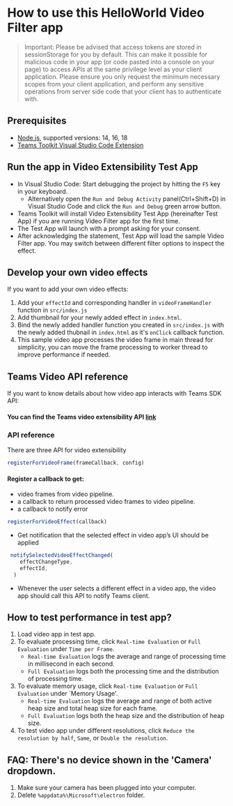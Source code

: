 # How to use this HelloWorld Video Filter app

> Important: Please be advised that access tokens are stored in sessionStorage for you by default. This can make it possible for malicious code in your app (or code pasted into a console on your page) to access APIs at the same privilege level as your client application. Please ensure you only request the minimum necessary scopes from your client application, and perform any sensitive operations from server side code that your client has to authenticate with.

## Prerequisites

- [Node.js](https://nodejs.org/en/), supported versions: 14, 16, 18
- [Teams Toolkit Visual Studio Code Extension](https://aka.ms/teams-toolkit)

## Run the app in Video Extensibility Test App

- In Visual Studio Code: Start debugging the project by hitting the `F5` key in your keyboard. 
  - Alternatively open the `Run and Debug Activity` panel(Ctrl+Shift+D) in Visual Studio Code and click the `Run and Debug` green arrow button.
- Teams Toolkit will install Video Extensibility Test App (hereinafter Test App) if you are running Video Filter app for the first time.
- The Test App will launch with a prompt asking for your consent. 
- After acknowledging the statement, Test App will load the sample Video Filter app. You may switch between different filter options to inspect the effect.

## Develop your own video effects

If you want to add your own video effects:
1. Add your `effectId` and corresponding handler in `videoFrameHandler` function in `src/index.js`
2. Add thumbnail for your newly added effect in `index.html`.
3. Bind the newly added handler function you created in `src/index.js` with the newly added thubnail in `index.html` as it's `onClick` callback function.
2. This sample video app processes the video frame in main thread for simplicity, you can move the frame processing to worker thread to improve performance if needed.

## Teams Video API reference

If you want to know details about how video app interacts with Teams SDK API:
#### You can find the Teams video extensibility API [link](https://github.com/OfficeDev/microsoft-teams-library-js/blob/main/packages/teams-js/src/public/video.ts)

### API reference
There are three API for video extensibility
```javascript
registerForVideoFrame(frameCallback, config) 
```
#### Register a callback to get: 
- video frames from video pipeline.
- a callback to return processed video frames to video pipeline. 
- a callback to notify error 

```javascript
registerForVideoEffect(callback)
```
- Get notification that the selected effect in video app’s UI should be applied
```javascript
 notifySelectedVideoEffectChanged(
    effectChangeType,
    effectId,
  ) 
  ```
  - Whenever the user selects a different effect in a video app, the video app should call this API to notify Teams client. 

## How to test performance in test app?

1. Load video app in test app.
2. To evaluate processing time, click `Real-time Evaluation` or `Full Evaluation` under `Time per Frame`. 
    - `Real-time Evaluation` logs the average and range of processing time in millisecond in each second.
    - `Full Evaluation` logs both the processing time and the distribution of processing time.
3. To evaluate memory usage, click `Real-time Evaluation` or `Full Evaluation` under `Memory Usage'. 
    - `Real-time Evaluation` logs the average and range of both active heap size and total heap size for each frame.
    - `Full Evaluation` logs both the heap size and the distribution of heap size.
4. To test video app under different resolutions, click `Reduce the resolution by half`, `Same`, or `Double the resolution`. 

## FAQ: There's no device shown in the 'Camera' dropdown.

1. Make sure your camera has been plugged into your computer.
2. Delete `%appdata%\Microsoft\electron` folder.
